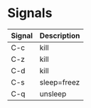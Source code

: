 Signals
=======

| Signal | Description |
|--------|-------------|
| C-c    | kill        |
| C-z    | kill        |
| C-d    | kill        |
| C-s    | sleep=freez |
| C-q    | unsleep     |
